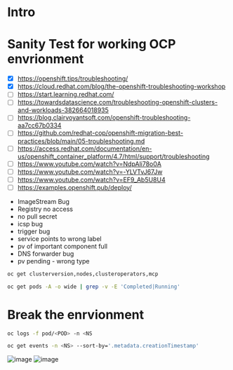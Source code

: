 # Intro

# Sanity Test for working OCP envrionment
- [x] https://openshift.tips/troubleshooting/
- [x] https://cloud.redhat.com/blog/the-openshift-troubleshooting-workshop
- [ ] https://start.learning.redhat.com/
- [ ] https://towardsdatascience.com/troubleshooting-openshift-clusters-and-workloads-382664018935
- [ ] https://blog.clairvoyantsoft.com/openshift-troubleshooting-aa7cc67b0334
- [ ] https://github.com/redhat-cop/openshift-migration-best-practices/blob/main/05-troubleshooting.md
- [ ] https://access.redhat.com/documentation/en-us/openshift_container_platform/4.7/html/support/troubleshooting
- [ ] https://www.youtube.com/watch?v=NdpAli78o0A
- [ ] https://www.youtube.com/watch?v=-YLVTvJ67Jw
- [ ] https://www.youtube.com/watch?v=EF9_Ab5U8U4
- [ ] https://examples.openshift.pub/deploy/

* ImageStream Bug
* Registry no access
* no pull secret
* icsp bug
* trigger bug
* service points to wrong label
* pv of important component full
* DNS forwarder bug
* pv pending - wrong type

```bash
oc get clusterversion,nodes,clusteroperators,mcp
```
```bash
oc get pods -A -o wide | grep -v -E 'Completed|Running'
```
# Break the enrvionment

```bash
oc logs -f pod/<POD> -n <NS
```

```bash
oc get events -n <NS> --sort-by='.metadata.creationTimestamp'
```
![image](https://user-images.githubusercontent.com/60185557/173819028-51204f01-fc87-4551-a151-685f594f0c3d.png)
![image](https://user-images.githubusercontent.com/60185557/173819103-a3e2d696-de63-4fb8-a5e4-6e3673d9600d.png)
